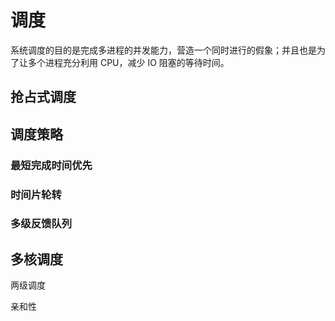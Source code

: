 # 调度
系统调度的目的是完成多进程的并发能力，营造一个同时进行的假象；并且也是为了让多个进程充分利用 CPU，减少 IO 阻塞的等待时间。

## 抢占式调度

## 调度策略

### 最短完成时间优先

### 时间片轮转

### 多级反馈队列


## 多核调度

两级调度

亲和性